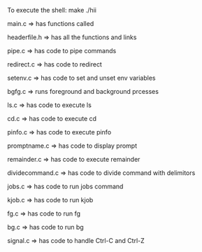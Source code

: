 To execute the shell:
make
./hii


main.c => has functions called

headerfile.h => has all the functions and links

pipe.c => has code to pipe commands

redirect.c => has code to redirect

setenv.c => has code to set and unset env variables

bgfg.c => runs foreground and background prcesses

ls.c => has code to execute ls

cd.c => has code to execute cd

pinfo.c => has code to execute pinfo

promptname.c => has code to display prompt

remainder.c => has code to execute remainder

dividecommand.c => has code to divide command with delimitors

jobs.c => has code to run jobs command

kjob.c => has code to run kjob

fg.c => has code to run fg

bg.c => has code to run bg

signal.c => has code to handle Ctrl-C and Ctrl-Z
